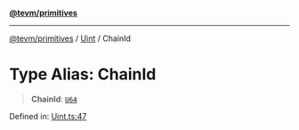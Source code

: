 [**@tevm/primitives**](../../../README.md)

***

[@tevm/primitives](../../../globals.md) / [Uint](../README.md) / ChainId

# Type Alias: ChainId

> **ChainId**: [`U64`](U64.md)

Defined in: [Uint.ts:47](https://github.com/evmts/tevm-monorepo/blob/main/packages/primitives/src/Uint.ts#L47)
